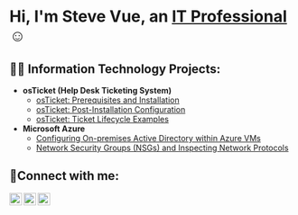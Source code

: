 <h1>Hi, I'm Steve Vue, an <a href="https://linkedin.com/in/Josh">IT Professional</a>☺</h1>

<h2>👨‍💻 Information Technology Projects:</h2>

- <b>osTicket (Help Desk Ticketing System)</b>
  - [osTicket: Prerequisites and Installation](https://github.com/stevevue/osticket-prereqs)
  - [osTicket: Post-Installation Configuration](https://github.com/stevevue/post-install-config)
  - [osTicket: Ticket Lifecycle Examples](https://github.com/stevevue/ticket-lifecycle)
- <b>Microsoft Azure</b>
  - [Configuring On-premises Active Directory within Azure VMs](https://github.com/stevevue/configure-ad)
  - [Network Security Groups (NSGs) and Inspecting Network Protocols](https://github.com/stevevue/azure-network-protocols)

<h2>🤳Connect with me:</h2>

[<img align="left" alt="Steve | Twitter" width="22px" src="https://cdn.jsdelivr.net/npm/simple-icons@v3/icons/twitter.svg" />][twitter]
[<img align="left" alt="Steve | LinkedIn" width="22px" src="https://cdn.jsdelivr.net/npm/simple-icons@v3/icons/linkedin.svg" />][linkedin]
[<img align="left" alt="Steve | Instagram" width="22px" src="https://cdn.jsdelivr.net/npm/simple-icons@v3/icons/instagram.svg" />][instagram]

[twitter]: https://twitter.com/Steve
[instagram]: https://www.instagram.com/Steve
[linkedin]: https://linkedin.com/in/Steve
